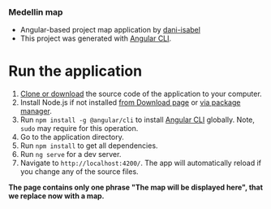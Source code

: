 ### Medellin map
* Angular-based project map application by [dani-isabel](https://github.com/dani-isabel)
* This project was generated with [Angular CLI](https://github.com/angular/angular-cli).

# Run the application
1. [Clone or download](https://github.com/dani-isabel/mapExplora.git) the source code of the application to your computer.
2. Install Node.js if not installed [from Download page](https://nodejs.org/en/download/) or [via package manager](https://nodejs.org/en/download/package-manager/).
3. Run `npm install -g @angular/cli` to install [Angular CLI](https://cli.angular.io/) globally. Note, `sudo` may require for this operation.
4. Go to the application directory.
5. Run `npm install` to get all dependencies.
6. Run `ng serve` for a dev server. 
7. Navigate to `http://localhost:4200/`. The app will automatically reload if you change any of the source files.

**The page contains only one phrase "The map will be displayed here", that we replace now with a map.**
